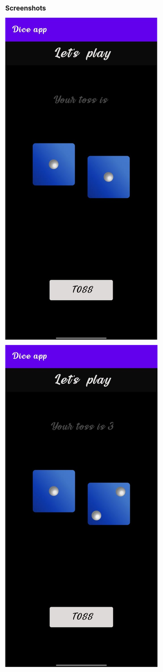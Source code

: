 
## Screenshots

![App Screenshot](https://github.com/ravibodara007/App_SS/blob/main/Dice%201.jpg)


![App Screenshot](https://github.com/ravibodara007/App_SS/blob/main/Dice%202.jpg)

